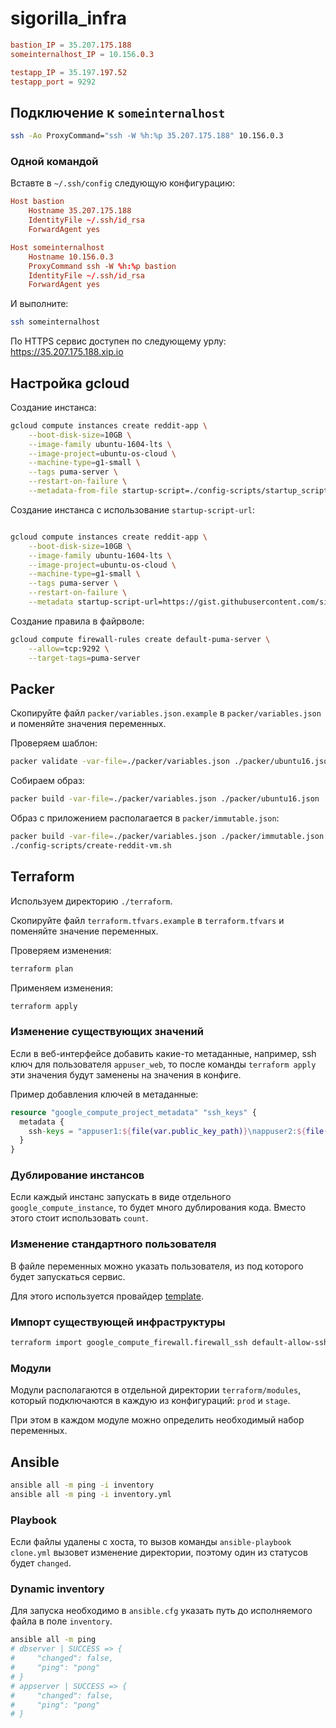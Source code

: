 # sigorilla_infra

```conf
bastion_IP = 35.207.175.188
someinternalhost_IP = 10.156.0.3

testapp_IP = 35.197.197.52
testapp_port = 9292
```

## Подключение к `someinternalhost`

```bash
ssh -Ao ProxyCommand="ssh -W %h:%p 35.207.175.188" 10.156.0.3
```

### Одной командой

Вставте в `~/.ssh/config` следующую конфигурацию:

```conf
Host bastion
    Hostname 35.207.175.188
    IdentityFile ~/.ssh/id_rsa
    ForwardAgent yes

Host someinternalhost
    Hostname 10.156.0.3
    ProxyCommand ssh -W %h:%p bastion
    IdentityFile ~/.ssh/id_rsa
    ForwardAgent yes
```

И выполните:

```bash
ssh someinternalhost
```

По HTTPS сервис доступен по следующему урлу: https://35.207.175.188.xip.io

## Настройка gcloud

Создание инстанса:

```sh
gcloud compute instances create reddit-app \
    --boot-disk-size=10GB \
    --image-family ubuntu-1604-lts \
    --image-project=ubuntu-os-cloud \
    --machine-type=g1-small \
    --tags puma-server \
    --restart-on-failure \
    --metadata-from-file startup-script=./config-scripts/startup_script.sh
```

Создание инстанса с использование `startup-script-url`:

```sh

gcloud compute instances create reddit-app \
    --boot-disk-size=10GB \
    --image-family ubuntu-1604-lts \
    --image-project=ubuntu-os-cloud \
    --machine-type=g1-small \
    --tags puma-server \
    --restart-on-failure \
    --metadata startup-script-url=https://gist.githubusercontent.com/sigorilla/a10ba37df3f27082240d88a270130c7c/raw/b96823fb28e5b6252edf84e4c293ecd1b8be9d28/startup_script.sh
```

Создание правила в файрволе:

```sh
gcloud compute firewall-rules create default-puma-server \
    --allow=tcp:9292 \
    --target-tags=puma-server
```

## Packer

Скопируйте файл `packer/variables.json.example` в `packer/variables.json` и поменяйте значения переменных.

Проверяем шаблон:

```sh
packer validate -var-file=./packer/variables.json ./packer/ubuntu16.json
```

Собираем образ:

```sh
packer build -var-file=./packer/variables.json ./packer/ubuntu16.json
```

Образ с приложением располагается в `packer/immutable.json`:

```sh
packer build -var-file=./packer/variables.json ./packer/immutable.json
./config-scripts/create-reddit-vm.sh
```

## Terraform

Используем директорию `./terraform`.

Скопируйте файл `terraform.tfvars.example` в `terraform.tfvars` и поменяйте значение переменных.

Проверяем изменения:

```sh
terraform plan
```

Применяем изменения:

```sh
terraform apply
```

### Изменение существующих значений

Если в веб-интерфейсе добавить какие-то метаданные, например, ssh ключ для пользователя `appuser_web`, то после команды `terraform apply` эти значения будут заменены на значения в конфиге.

Пример добавления ключей в метаданные:

```tf
resource "google_compute_project_metadata" "ssh_keys" {
  metadata {
    ssh-keys = "appuser1:${file(var.public_key_path)}\nappuser2:${file(var.public_key_path)}"
  }
}
```

### Дублирование инстансов

Если каждый инстанс запускать в виде отдельного `google_compute_instance`, то будет много дублирования кода. Вместо этого стоит использовать `count`.


### Изменение стандартного пользователя

В файле переменных можно указать пользователя, из под которого будет запускаться сервис.

Для этого используется провайдер [template](https://www.terraform.io/docs/providers/template/index.html).

### Импорт существующей инфраструктуры

```sh
terraform import google_compute_firewall.firewall_ssh default-allow-ssh
```

### Модули

Модули располагаются в отдельной директории `terraform/modules`, который подключаются в каждую из конфигураций: `prod` и `stage`.

При этом в каждом модуле можно определить необходимый набор переменных.

## Ansible

```sh
ansible all -m ping -i inventory
ansible all -m ping -i inventory.yml
```

### Playbook

Если файлы удалены с хоста, то вызов команды `ansible-playbook clone.yml` вызовет изменение директории, поэтому один из статусов будет `changed`.

### Dynamic inventory

Для запуска необходимо в `ansible.cfg` указать путь до исполняемого файла в поле `inventory`.

```sh
ansible all -m ping
# dbserver | SUCCESS => {
#     "changed": false,
#     "ping": "pong"
# }
# appserver | SUCCESS => {
#     "changed": false,
#     "ping": "pong"
# }
```
